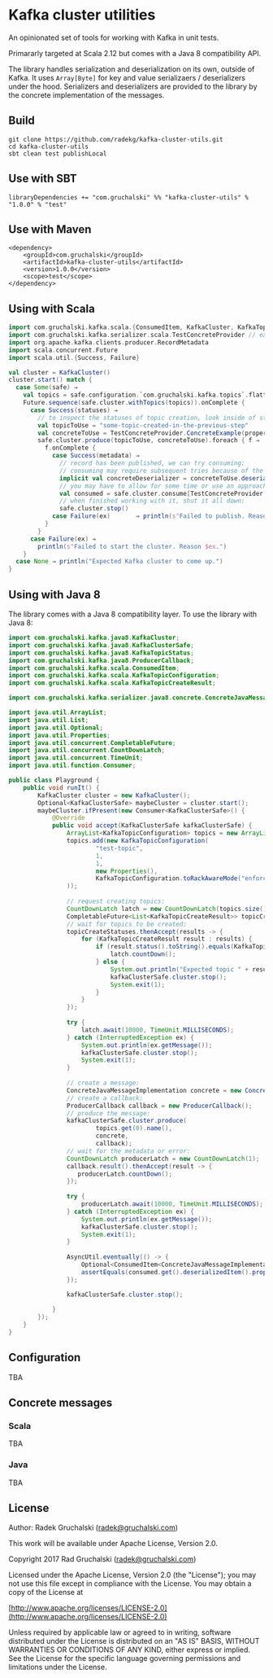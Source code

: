 # Kafka cluster utilities

An opinionated set of tools for working with Kafka in unit tests.  

Primararly targeted at Scala 2.12 but comes with a Java 8 compatibility API.  

The library handles serialization and deserialization on its own, outside of Kafka. It uses `Array[Byte]` for key
and value serializaers / deserializers under the hood. Serializers and deserializers are provided to the library
by the concrete implementation of the messages.

## Build

    git clone https://github.com/radekg/kafka-cluster-utils.git
    cd kafka-cluster-utils
    sbt clean test publishLocal
    
## Use with SBT

    libraryDependencies += "com.gruchalski" %% "kafka-cluster-utils" % "1.0.0" % "test"

## Use with Maven

    <dependency>
        <groupId>com.gruchalski</groupId>
        <artifactId>kafka-cluster-utils</artifactId>
        <version>1.0.0</version>
        <scope>test</scope>
    </dependency>

## Using with Scala

```scala
import com.gruchalski.kafka.scala.{ConsumedItem, KafkaCluster, KafkaTopicCreateResult, KafkaTopicStatus}
import com.gruchalski.kafka.serializer.scala.TestConcreteProvider // example in test
import org.apache.kafka.clients.producer.RecordMetadata
import scala.concurrent.Future
import scala.util.{Success, Failure}

val cluster = KafkaCluster()
cluster.start() match {
  case Some(safe) ⇒
    val topics = safe.configuration.`com.gruchalski.kafka.topics`.flatten
    Future.sequence(safe.cluster.withTopics(topics)).onComplete {
      case Success(statuses) ⇒
        // to inspect the statuses of topic creation, look inside of statuses
        val topicToUse = "some-topic-created-in-the-previous-step"
        val concreteToUse = TestConcreteProvider.ConcreteExample(property = "full kafka publish / consume test")
        safe.cluster.produce(topicToUse, concreteToUse).foreach { f ⇒
          f.onComplete {
            case Success(metadata) ⇒
              // record has been published, we can try consuming;
              // consuming may require subsequent tries because of the async nature of Kafka:
              implicit val concreteDeserializer = concreteToUse.deserializer()
              // you may have to allow for some time or use an approach similar to scalatest Eventually:
              val consumed = safe.cluster.consume[TestConcreteProvider.ConcreteExample](topicToUse)
              // when finished working with it, shut it all down:
              safe.cluster.stop()
            case Failure(ex)       ⇒ println(s"Failed to publish. Reason: $ex.")
          }
        }
      case Failure(ex) ⇒
        println(s"Failed to start the cluster. Reason $ex.")
    }
  case None ⇒ println("Expected Kafka cluster to come up.")
}
```

## Using with Java 8

The library comes with a Java 8 compatibility layer. To use the library with Java 8:

```java
import com.gruchalski.kafka.java8.KafkaCluster;
import com.gruchalski.kafka.java8.KafkaClusterSafe;
import com.gruchalski.kafka.java8.KafkaTopicStatus;
import com.gruchalski.kafka.java8.ProducerCallback;
import com.gruchalski.kafka.scala.ConsumedItem;
import com.gruchalski.kafka.scala.KafkaTopicConfiguration;
import com.gruchalski.kafka.scala.KafkaTopicCreateResult;

import com.gruchalski.kafka.serializer.java8.concrete.ConcreteJavaMessageImplementation; // in test

import java.util.ArrayList;
import java.util.List;
import java.util.Optional;
import java.util.Properties;
import java.util.concurrent.CompletableFuture;
import java.util.concurrent.CountDownLatch;
import java.util.concurrent.TimeUnit;
import java.util.function.Consumer;

public class Playground {
    public void runIt() {
        KafkaCluster cluster = new KafkaCluster();
        Optional<KafkaClusterSafe> maybeCluster = cluster.start();
        maybeCluster.ifPresent(new Consumer<KafkaClusterSafe>() {
            @Override
            public void accept(KafkaClusterSafe kafkaClusterSafe) {
                ArrayList<KafkaTopicConfiguration> topics = new ArrayList<>();
                topics.add(new KafkaTopicConfiguration(
                        "test-topic",
                        1,
                        1,
                        new Properties(),
                        KafkaTopicConfiguration.toRackAwareMode("enforced").get()
                ));
                
                // request creating topics:
                CountDownLatch latch = new CountDownLatch(topics.size());
                CompletableFuture<List<KafkaTopicCreateResult>> topicCreateStatuses = kafkaClusterSafe.cluster.withTopics(topics);
                // wait for topics to be created:
                topicCreateStatuses.thenAccept(results -> {
                    for (KafkaTopicCreateResult result : results) {
                        if (result.status().toString().equals(KafkaTopicStatus.Exists)) {
                            latch.countDown();
                        } else {
                            System.out.println("Expected topic " + result.topicConfig().name() + " to be created.");
                            kafkaClusterSafe.cluster.stop();
                            System.exit(1);
                        }
                    }
                });
                
                try {
                    latch.await(10000, TimeUnit.MILLISECONDS);
                } catch (InterruptedException ex) {
                    System.out.println(ex.getMessage());
                    kafkaClusterSafe.cluster.stop();
                    System.exit(1);
                }
                
                // create a message:
                ConcreteJavaMessageImplementation concrete = new ConcreteJavaMessageImplementation("unit-test-concrete");
                // create a callback:
                ProducerCallback callback = new ProducerCallback();
                // produce the message:
                kafkaClusterSafe.cluster.produce(
                        topics.get(0).name(),
                        concrete,
                        callback);
                // wait for the metadata or error:
                CountDownLatch producerLatch = new CountDownLatch(1);
                callback.result().thenAccept(result -> {
                   producerLatch.countDown();
                });
                
                try {
                    producerLatch.await(10000, TimeUnit.MILLISECONDS);
                } catch (InterruptedException ex) {
                    System.out.println(ex.getMessage());
                    kafkaClusterSafe.cluster.stop();
                    System.exit(1);
                }
                
                AsyncUtil.eventually(() -> {
                    Optional<ConsumedItem<ConcreteJavaMessageImplementation>> consumed = kafkaClusterSafe.cluster.consume(topics.get(0).name(), concrete.deserializer());
                    assertEquals(consumed.get().deserializedItem().property, concrete.property);
                });

                kafkaClusterSafe.cluster.stop();
                
            }
        });
    }
}
```

## Configuration

TBA

## Concrete messages

### Scala

TBA

### Java

TBA

## License

Author: Radek Gruchalski (radek@gruchalski.com)

This work will be available under Apache License, Version 2.0.

Copyright 2017 Rad Gruchalski (radek@gruchalski.com)

Licensed under the Apache License, Version 2.0 (the "License");
you may not use this file except in compliance with the License. You may obtain a copy of the License at

[http://www.apache.org/licenses/LICENSE-2.0](http://www.apache.org/licenses/LICENSE-2.0)

Unless required by applicable law or agreed to in writing, software distributed under the License is distributed on an "AS IS" BASIS, WITHOUT WARRANTIES OR CONDITIONS OF ANY KIND, either express or implied. See the License for the specific language governing permissions and limitations under the License.